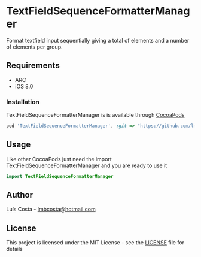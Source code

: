 # TextFieldSequenceFormatterManager
Format textfield input sequentially giving a total of elements and a number of elements per group.

## Requirements
* ARC
* iOS 8.0

### Installation
TextFieldSequenceFormatterManager is is available through [CocoaPods](https://cocoapods.org)<br/>
```ruby
pod 'TextFieldSequenceFormatterManager', :git => "https://github.com/lmbcosta/TextFieldSequenceFormatterManager.git"
```

## Usage
Like other CocoaPods just need the import TextFieldSequenceFormatterManager and you are ready to use it

```swift
import TextFieldSequenceFormatterManager
```

## Author
Luís Costa - lmbcosta@hotmail.com<br/>

## License
This project is licensed under the MIT License - see the [LICENSE](https://github.com/lmbcosta/TextFieldSequenceFormatterManager/blob/master/LICENCE) file for details


